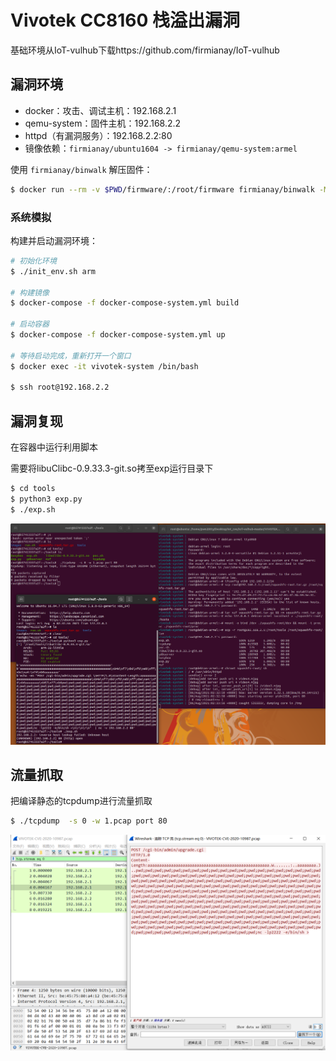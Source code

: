 # Vivotek CC8160 栈溢出漏洞

基础环境从IoT-vulhub下载https://github.com/firmianay/IoT-vulhub

## 漏洞环境

- docker：攻击、调试主机：192.168.2.1
- qemu-system：固件主机：192.168.2.2
- httpd（有漏洞服务）：192.168.2.2:80
- 镜像依赖：`firmianay/ubuntu1604 -> firmianay/qemu-system:armel`

使用 `firmianay/binwalk` 解压固件：

```bash
$ docker run --rm -v $PWD/firmware/:/root/firmware firmianay/binwalk -Mer "/root/firmware/CC8160-VVTK-0100d.flash.pkg"
```

### 系统模拟

构建并启动漏洞环境：

```bash
# 初始化环境
$ ./init_env.sh arm

# 构建镜像
$ docker-compose -f docker-compose-system.yml build

# 启动容器
$ docker-compose -f docker-compose-system.yml up

# 等待启动完成，重新打开一个窗口
$ docker exec -it vivotek-system /bin/bash

$ ssh root@192.168.2.2
```

## 漏洞复现

在容器中运行利用脚本

需要将libuClibc-0.9.33.3-git.so拷至exp运行目录下

```bash
$ cd tools
$ python3 exp.py
$ ./exp.sh
```

![](1.png)

## 流量抓取

把编译静态的tcpdump进行流量抓取

```bash
$ ./tcpdump  -s 0 -w 1.pcap port 80
```

![](2.png)